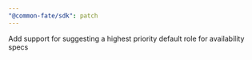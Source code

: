 ```yaml
---
"@common-fate/sdk": patch
---
```


Add support for suggesting a highest priority default role for availability specs
